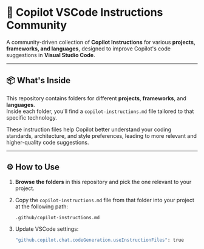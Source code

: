 # 🧠 Copilot VSCode Instructions Community

A community-driven collection of **Copilot Instructions** for various **projects, frameworks, and languages**, designed to improve Copilot's code suggestions in **Visual Studio Code**.

---

## 📦 What's Inside

This repository contains folders for different **projects**, **frameworks**, and **languages**.  
Inside each folder, you'll find a `copilot-instructions.md` file tailored to that specific technology.

These instruction files help Copilot better understand your coding standards, architecture, and style preferences, leading to more relevant and higher-quality code suggestions.

---

## ⚙️ How to Use

1. **Browse the folders** in this repository and pick the one relevant to your project.
2. Copy the `copilot-instructions.md` file from that folder into your project at the following path:

   ```bash
   .github/copilot-instructions.md
3. Update VSCode settings:
    ```bash
   "github.copilot.chat.codeGeneration.useInstructionFiles": true
